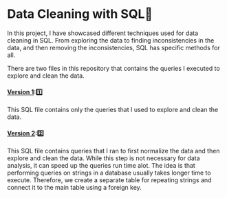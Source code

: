 # Data Cleaning with SQL🧼
In this project, I have showcased different techniques used for data cleaning in SQL. From exploring the data to finding inconsistencies in the data, and then removing the inconsistencies, SQL has specific methods for all.

There are two files in this repository that contains the queries I executed to explore and clean the data.
#### [Version 1](https://github.com/khanmazhar/data-cleaning-with-sql/blob/main/queries_v1.sql):1️⃣
This SQL file contains only the queries that I used to explore and clean the data.
#### [Version 2](https://github.com/khanmazhar/data-cleaning-with-sql/blob/main/queries_v2.sql):2️⃣
This SQL file contains queries that I ran to first normalize the data and then explore and clean the data. While this step is not necessary for data analysis, it can speed up the queries run time alot.
The idea is that performing queries on strings in a database usually takes longer time to execute. Therefore, we create a separate table for repeating strings and connect it to the main table using a foreign key.
